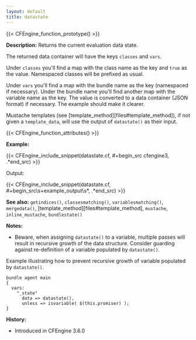 ```yaml
---
layout: default
title: datastate
---
```


{{< CFEngine_function_prototype() >}}

**Description:** Returns the current evaluation data state.

The returned data container will have the keys `classes` and `vars`.

Under `classes` you'll find a map with the class name as the key and
`true` as the value. Namespaced classes will be prefixed as usual.

Under `vars` you'll find a map with the bundle name as the key
(namespaced if necessary). Under the bundle name you'll find another
map with the variable name as the key. The value is converted to a
data container (JSON format) if necessary. The example should make it
clearer.

Mustache templates (see [template_method][files#template_method]), if not given a
`template_data`, will use the output of `datastate()` as their input.

{{< CFEngine_function_attributes() >}}

**Example:**

{{< CFEngine_include_snippet(datastate.cf, #\+begin_src cfengine3, .*end_src) >}}

Output:

{{< CFEngine_include_snippet(datastate.cf, #\+begin_src\s+example_output\s*, .*end_src) >}}

**See also:** `getindices()`, `classesmatching()`, `variablesmatching()`, `mergedata()`, [template_method][files#template_method], `mustache`, `inline_mustache`, `bundlestate()`

**Notes:**

- Beware, when assigning `datastate()` to a variable, multiple passes will result in recursive growth of the data structure. Consider guarding against re-definition of a variable populated by `datastate()`.

Example illustrating how to prevent recursive growth of variable populated by `datastate()`.

```cf3
bundle agent main
{
  vars:
    "_state"
      data => datastate(),
      unless => isvariable( $(this.promiser) );
}
```

**History:**

- Introduced in CFEngine 3.6.0
